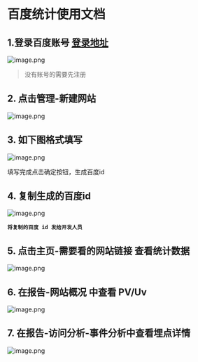 # 百度统计使用文档

## 1.登录百度账号  [登录地址](https://tongji.baidu.com/web/welcome/login)
![image.png](https://upload-images.jianshu.io/upload_images/2163136-0bcd164776613aab.png?imageMogr2/auto-orient/strip%7CimageView2/2/w/1240)

> 没有账号的需要先注册

## 2. 点击管理-新建网站

![image.png](https://upload-images.jianshu.io/upload_images/2163136-473d908bbff4cf51.png?imageMogr2/auto-orient/strip%7CimageView2/2/w/1240)

## 3. 如下图格式填写

![image.png](https://upload-images.jianshu.io/upload_images/2163136-091bce68b75348d1.png?imageMogr2/auto-orient/strip%7CimageView2/2/w/1240)

填写完成点击确定按钮，生成百度id

## 4. 复制生成的百度id

![image.png](https://upload-images.jianshu.io/upload_images/2163136-1185b472ca07e821.png?imageMogr2/auto-orient/strip%7CimageView2/2/w/1240)

**`将复制的百度 id 发给开发人员`**

## 5. 点击主页-需要看的网站链接 查看统计数据

![image.png](https://upload-images.jianshu.io/upload_images/2163136-0b6caaeac86a6867.png?imageMogr2/auto-orient/strip%7CimageView2/2/w/1240)

## 6. 在报告-网站概况 中查看 PV/Uv

![image.png](https://upload-images.jianshu.io/upload_images/2163136-7695345d7dcb46d2.png?imageMogr2/auto-orient/strip%7CimageView2/2/w/1240)

## 7. 在报告-访问分析-事件分析中查看埋点详情

![image.png](https://upload-images.jianshu.io/upload_images/2163136-8c1b6f14f69f4f72.png?imageMogr2/auto-orient/strip%7CimageView2/2/w/1240)








